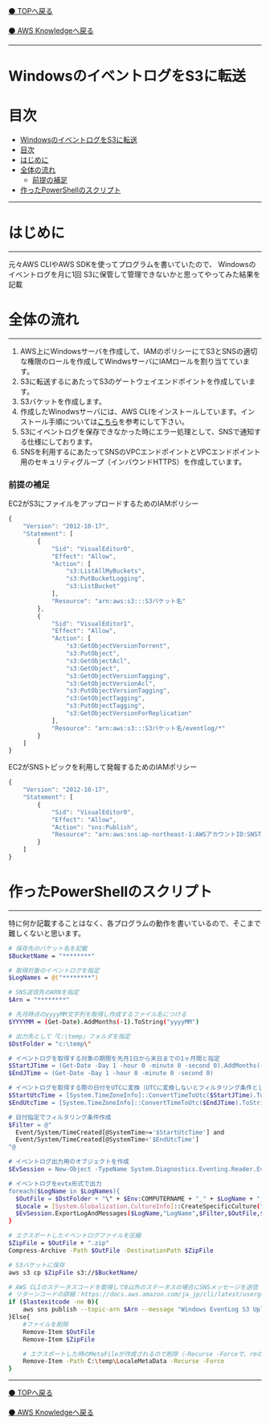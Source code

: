 [⚫️ TOPへ戻る](https://actmotech.xyz/)

[⚫️ AWS Knowledgeへ戻る](/AWS/top)

---

# WindowsのイベントログをS3に転送

# 目次
- [WindowsのイベントログをS3に転送](#windowsのイベントログをs3に転送)
- [目次](#目次)
- [はじめに](#はじめに)
- [全体の流れ](#全体の流れ)
    - [前提の補足](#前提の補足)
- [作ったPowerShellのスクリプト](#作ったpowershellのスクリプト)

---

# はじめに

---

元々AWS CLIやAWS SDKを使ってプログラムを書いていたので、 
Windowsのイベントログを月に1回 S3に保管して管理できないかと思ってやってみた結果を記載

# 全体の流れ

---

1. AWS上にWindowsサーバを作成して、IAMのポリシーにてS3とSNSの適切な権限のロールを作成してWindwsサーバにIAMロールを割り当てています。 
2. S3に転送するにあたってS3のゲートウェイエンドポイントを作成しています。
3. S3バケットを作成します。
4. 作成したWinodwsサーバには、AWS CLIをインストールしています。インストール手順については[こちら](https://docs.aws.amazon.com/ja_jp/cli/latest/userguide/install-cliv2-windows.html#cliv2-windows-install)を参考にして下さい。
5. S3にイベントログを保存できなかった時にエラー処理として、SNSで通知する仕様にしております。
6. SNSを利用するにあたってSNSのVPCエンドポイントとVPCエンドポイント用のセキュリティグループ（インバウンドHTTPS）を作成しています。

### 前提の補足

EC2がS3にファイルをアップロードするためのIAMポリシー

```jsx
{
    "Version": "2012-10-17",
    "Statement": [
        {
            "Sid": "VisualEditor0",
            "Effect": "Allow",
            "Action": [
                "s3:ListAllMyBuckets",
                "s3:PutBucketLogging",
                "s3:ListBucket"
            ],
            "Resource": "arn:aws:s3:::S3バケット名"
        },
        {
            "Sid": "VisualEditor1",
            "Effect": "Allow",
            "Action": [
                "s3:GetObjectVersionTorrent",
                "s3:PutObject",
                "s3:GetObjectAcl",
                "s3:GetObject",
                "s3:GetObjectVersionTagging",
                "s3:GetObjectVersionAcl",
                "s3:PutObjectVersionTagging",
                "s3:GetObjectTagging",
                "s3:PutObjectTagging",
                "s3:GetObjectVersionForReplication"
            ],
            "Resource": "arn:aws:s3:::S3バケット名/eventlog/*"
        }
    ]
}
```

EC2がSNSトピックを利用して発報するためのIAMポリシー

```jsx
{
    "Version": "2012-10-17",
    "Statement": [
        {
            "Sid": "VisualEditor0",
            "Effect": "Allow",
            "Action": "sns:Publish",
            "Resource": "arn:aws:sns:ap-northeast-1:AWSアカウントID:SNSTOPIC名"
        }
    ]
}
```

# 作ったPowerShellのスクリプト

---

特に何か記載することはなく、各プログラムの動作を書いているので、そこまで難しくないと思います。

```bash
# 保存先のバケット名を記載
$BucketName = "********"

# 取得対象のイベントログを指定
$LogNames = @("********")

# SNS送信先のARNを指定
$Arn = "********"

# 先月時点のyyyyMM文字列を取得し作成するファイル名につける
$YYYYMM = (Get-Date).AddMonths(-1).ToString("yyyyMM")

# 出力先として「C:\temp」フォルダを指定
$DstFolder = "c:\temp\"

# イベントログを取得する対象の期間を先月1日から末日までの1ヶ月間と指定
$StartJTime = (Get-Date -Day 1 -hour 0 -minute 0 -second 0).AddMonths(-1)
$EndJTime = (Get-Date -Day 1 -hour 0 -minute 0 -second 0)

# イベントログを取得する際の日付をUTCに変換（UTCに変換しないとフィルタリング条件として使えない）
$StartUtcTime = [System.TimeZoneInfo]::ConvertTimeToUtc($StartJTime).ToString("yyyy-MM-ddTHH:mm:ssZ")
$EndUtcTime = [System.TimeZoneInfo]::ConvertTimeToUtc($EndJTime).ToString("yyyy-MM-ddTHH:mm:ssZ")

# 日付指定でフィルタリング条件作成
$Filter = @"
  Event/System/TimeCreated[@SystemTime>='$StartUtcTime'] and
  Event/System/TimeCreated[@SystemTime<'$EndUtcTime']
"@

# イベントログ出力用のオブジェクトを作成
$EvSession = New-Object -TypeName System.Diagnostics.Eventing.Reader.EventLogSession

# イベントログをevtx形式で出力
foreach($LogName in $LogNames){
  $OutFile = $DstFolder + "\" + $Env:COMPUTERNAME + "_" + $LogName + "_" + $YYYYMM + ".csv"
  $Locale = [System.Globalization.CultureInfo]::CreateSpecificCulture("ja-JP")
  $EvSession.ExportLogAndMessages($LogName,"LogName",$Filter,$OutFile,$True,$Locale)
}

# エクスポートしたイベントログファイルを圧縮
$ZipFile = $OutFile + ".zip"
Compress-Archive -Path $OutFile -DestinationPath $ZipFile

# S3バケットに保存
aws s3 cp $ZipFile s3://$BucketName/

# AWS CLIのステータスコードを取得して0以外のステータスの場合にSNSメッセージを送信
# リターンコードの詳細：https://docs.aws.amazon.com/ja_jp/cli/latest/userguide/cli-usage-returncodes.html
if ($lastexitcode -ne 0){
    aws sns publish --topic-arn $Arn --message "Windows EventLog S3 Upload Fail"
}Else{
    #ファイルを削除
    Remove-Item $OutFile
    Remove-Item $ZipFile

    # エクスポートした時のMetaFileが作成されるので削除（-Recurse -Forceで、rmの-rfと同じ機能となる）
    Remove-Item -Path C:\temp\LocaleMetaData -Recurse -Force
}
```

---

[⚫️ TOPへ戻る](https://actmotech.xyz/)

[⚫️ AWS Knowledgeへ戻る](/AWS/top)
